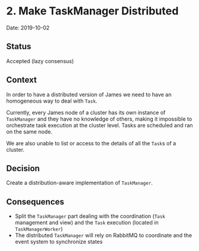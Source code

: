 # 2. Make TaskManager Distributed

Date: 2019-10-02

## Status

Accepted (lazy consensus)

## Context

In order to have a distributed version of James we need to have an homogeneous way to deal with `Task`.

Currently, every James node of a cluster has its own instance of `TaskManager` and they have no knowledge of others, making it impossible to orchestrate task execution at the cluster level.
Tasks are scheduled and ran on the same node.

We are also unable to list or access to the details of all the `Task`s of a cluster.

## Decision

Create a distribution-aware implementation of `TaskManager`.

## Consequences

 * Split the `TaskManager` part dealing with the coordination (`Task` management and view) and the `Task` execution (located in `TaskManagerWorker`)
 * The distributed `TaskManager` will rely on RabbitMQ to coordinate and the event system to synchronize states
